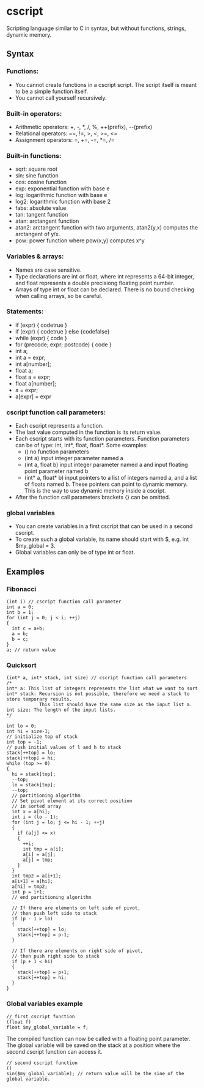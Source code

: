 # cscript
Scripting language similar to C in syntax, but without functions, strings, dynamic memory.

## Syntax

### Functions:
 * You cannot create functions in a cscript script. The script itself is meant to be a simple function itself.
 * You cannot call yourself recursively.
 
### Built-in operators:
 * Arithmetic operators: +, -, *, /, %, ++(prefix), --(prefix)
 * Relational operators: ==, !=, >, <, >=, <=
 * Assignment operators: =, +=, -=, *=, /=
 
### Built-in functions:
 * sqrt: square root
 * sin: sine function
 * cos: cosine function
 * exp: exponential function with base e
 * log: logarithmic function with base e
 * log2: logarithmic function with base 2
 * fabs: absolute value
 * tan: tangent function
 * atan: arctangent function
 * atan2: arctangent function with two arguments, atan2(y,x) computes the arctangent of y/x.
 * pow: power function where pow(x,y) computes x^y

### Variables & arrays:
 * Names are case sensitive.
 * Type declarations are int or float, where int represents a 64-bit integer, and float represents a double precisiong floating point number.
 * Arrays of type int or float can be declared. There is no bound checking when calling arrays, so be careful.

### Statements:
 * if (expr) { codetrue }
 * if (expr) { codetrue } else {codefalse}
 * while (expr) { code }
 * for (precode; expr; postcode) { code }
 * int a;
 * int a = expr;
 * int a[number];
 * float a;
 * float a = expr;
 * float a[number];
 * a = expr;
 * a[expr] = expr
 
### cscript function call parameters:
 * Each cscript represents a function.
 * The last value computed in the function is its return value.
 * Each cscript starts with its function parameters. Function parameters can be of type: int, int*, float, float*. Some examples:
     * ()                   no function parameters
     * (int a)              input integer parameter named a
     * (int a, float b)     input integer parameter named a and input floating point parameter named b 
     * (int* a, float* b)   input pointers to a list of integers named a, and a list of floats named b. These pointers can point to dynamic memory. This is the way to use dynamic memory inside a cscript.
 * After the function call parameters brackets {} can be omitted.
 
### global variables
 * You can create variables in a first cscript that can be used in a second cscript.
 * To create such a global variable, its name should start with $, e.g. int $my_global = 3.
 * Global variables can only be of type int or float. 
 
## Examples

### Fibonacci

    (int i) // cscript function call parameter
    int a = 0; 
    int b = 1; 
    for (int j = 0; j < i; ++j) 
    { 
      int c = a+b; 
      a = b; 
      b = c; 
    } 
    a; // return value

### Quicksort
 
    (int* a, int* stack, int size) // cscript function call parameters
    /*
    int* a: This list of integers represents the list what we want to sort
    int* stack: Recursion is not possible, therefore we need a stack to store temporary results.
                This list should have the same size as the input list a.
    int size: The length of the input lists.
    */
    
    int lo = 0;
    int hi = size-1;
    // initialize top of stack
    int top = -1;
    // push initial values of l and h to stack
    stack[++top] = lo;
    stack[++top] = hi;
    while (top >= 0)
    {
      hi = stack[top];
      --top;
      lo = stack[top];
      --top;
      // partitioning algorithm
      // Set pivot element at its correct position
      // in sorted array
      int x = a[hi];
      int i = (lo - 1);
      for (int j = lo; j <= hi - 1; ++j)
      {
        if (a[j] <= x)
        {
          ++i;
          int tmp = a[i];
          a[i] = a[j];
          a[j] = tmp;
        }
      }
      int tmp2 = a[i+1];
      a[i+1] = a[hi];
      a[hi] = tmp2;
      int p = i+1;
      // end partitioning algorithm

      // If there are elements on left side of pivot,
      // then push left side to stack
      if (p - 1 > lo)
      {
        stack[++top] = lo;
        stack[++top] = p-1;
      }

      // If there are elements on right side of pivot,
      // then push right side to stack
      if (p + 1 < hi)
      {
        stack[++top] = p+1;
        stack[++top] = hi;
      }
    }
    
### Global variables example

    // first cscript function
    (float f)
    float $my_global_variable = f;
    
The compiled function can now be called with a floating point parameter. The global variable will be saved on the stack at a position where the second cscript function can access it.
    
    // second cscript function
    ()
    sin($my_global_variable); // return value will be the sine of the global variable.
    
    
        
  
